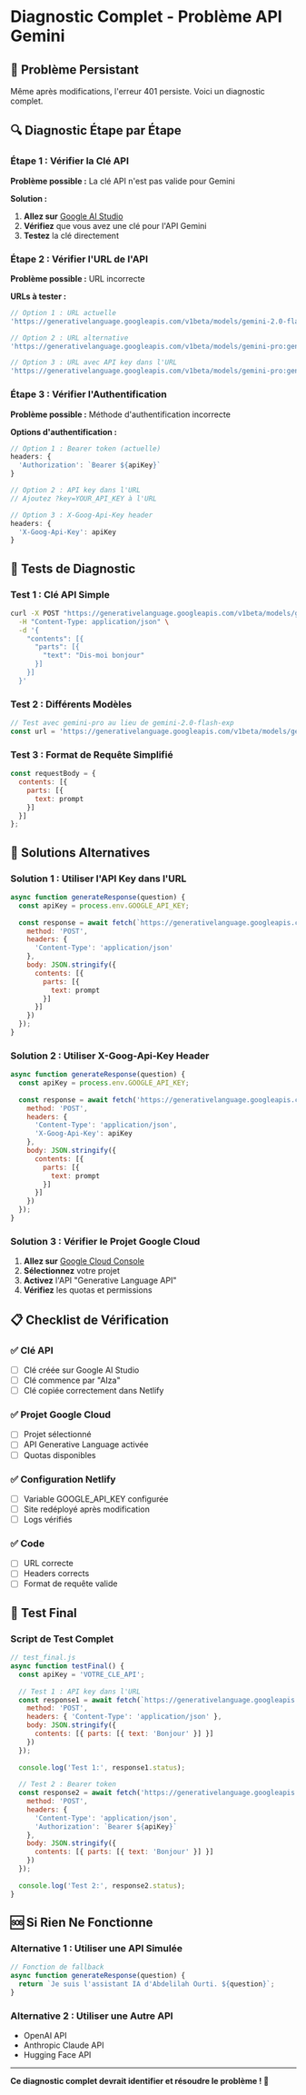 # Diagnostic Complet - Problème API Gemini

## 🚨 Problème Persistant

Même après modifications, l'erreur 401 persiste. Voici un diagnostic complet.

## 🔍 Diagnostic Étape par Étape

### Étape 1 : Vérifier la Clé API

**Problème possible :** La clé API n'est pas valide pour Gemini

**Solution :**
1. **Allez sur** [Google AI Studio](https://makersuite.google.com/app/apikey)
2. **Vérifiez** que vous avez une clé pour l'API Gemini
3. **Testez** la clé directement

### Étape 2 : Vérifier l'URL de l'API

**Problème possible :** URL incorrecte

**URLs à tester :**
```javascript
// Option 1 : URL actuelle
'https://generativelanguage.googleapis.com/v1beta/models/gemini-2.0-flash-exp:generateContent'

// Option 2 : URL alternative
'https://generativelanguage.googleapis.com/v1beta/models/gemini-pro:generateContent'

// Option 3 : URL avec API key dans l'URL
'https://generativelanguage.googleapis.com/v1beta/models/gemini-pro:generateContent?key=YOUR_API_KEY'
```

### Étape 3 : Vérifier l'Authentification

**Problème possible :** Méthode d'authentification incorrecte

**Options d'authentification :**
```javascript
// Option 1 : Bearer token (actuelle)
headers: {
  'Authorization': `Bearer ${apiKey}`
}

// Option 2 : API key dans l'URL
// Ajoutez ?key=YOUR_API_KEY à l'URL

// Option 3 : X-Goog-Api-Key header
headers: {
  'X-Goog-Api-Key': apiKey
}
```

## 🧪 Tests de Diagnostic

### Test 1 : Clé API Simple
```bash
curl -X POST "https://generativelanguage.googleapis.com/v1beta/models/gemini-pro:generateContent?key=VOTRE_CLE_API" \
  -H "Content-Type: application/json" \
  -d '{
    "contents": [{
      "parts": [{
        "text": "Dis-moi bonjour"
      }]
    }]
  }'
```

### Test 2 : Différents Modèles
```javascript
// Test avec gemini-pro au lieu de gemini-2.0-flash-exp
const url = 'https://generativelanguage.googleapis.com/v1beta/models/gemini-pro:generateContent';
```

### Test 3 : Format de Requête Simplifié
```javascript
const requestBody = {
  contents: [{
    parts: [{
      text: prompt
    }]
  }]
};
```

## 🔧 Solutions Alternatives

### Solution 1 : Utiliser l'API Key dans l'URL
```javascript
async function generateResponse(question) {
  const apiKey = process.env.GOOGLE_API_KEY;
  
  const response = await fetch(`https://generativelanguage.googleapis.com/v1beta/models/gemini-pro:generateContent?key=${apiKey}`, {
    method: 'POST',
    headers: {
      'Content-Type': 'application/json'
    },
    body: JSON.stringify({
      contents: [{
        parts: [{
          text: prompt
        }]
      }]
    })
  });
}
```

### Solution 2 : Utiliser X-Goog-Api-Key Header
```javascript
async function generateResponse(question) {
  const apiKey = process.env.GOOGLE_API_KEY;
  
  const response = await fetch('https://generativelanguage.googleapis.com/v1beta/models/gemini-pro:generateContent', {
    method: 'POST',
    headers: {
      'Content-Type': 'application/json',
      'X-Goog-Api-Key': apiKey
    },
    body: JSON.stringify({
      contents: [{
        parts: [{
          text: prompt
        }]
      }]
    })
  });
}
```

### Solution 3 : Vérifier le Projet Google Cloud
1. **Allez sur** [Google Cloud Console](https://console.cloud.google.com)
2. **Sélectionnez** votre projet
3. **Activez** l'API "Generative Language API"
4. **Vérifiez** les quotas et permissions

## 📋 Checklist de Vérification

### ✅ Clé API
- [ ] Clé créée sur Google AI Studio
- [ ] Clé commence par "AIza"
- [ ] Clé copiée correctement dans Netlify

### ✅ Projet Google Cloud
- [ ] Projet sélectionné
- [ ] API Generative Language activée
- [ ] Quotas disponibles

### ✅ Configuration Netlify
- [ ] Variable GOOGLE_API_KEY configurée
- [ ] Site redéployé après modification
- [ ] Logs vérifiés

### ✅ Code
- [ ] URL correcte
- [ ] Headers corrects
- [ ] Format de requête valide

## 🚀 Test Final

### Script de Test Complet
```javascript
// test_final.js
async function testFinal() {
  const apiKey = 'VOTRE_CLE_API';
  
  // Test 1 : API key dans l'URL
  const response1 = await fetch(`https://generativelanguage.googleapis.com/v1beta/models/gemini-pro:generateContent?key=${apiKey}`, {
    method: 'POST',
    headers: { 'Content-Type': 'application/json' },
    body: JSON.stringify({
      contents: [{ parts: [{ text: 'Bonjour' }] }]
    })
  });
  
  console.log('Test 1:', response1.status);
  
  // Test 2 : Bearer token
  const response2 = await fetch('https://generativelanguage.googleapis.com/v1beta/models/gemini-pro:generateContent', {
    method: 'POST',
    headers: {
      'Content-Type': 'application/json',
      'Authorization': `Bearer ${apiKey}`
    },
    body: JSON.stringify({
      contents: [{ parts: [{ text: 'Bonjour' }] }]
    })
  });
  
  console.log('Test 2:', response2.status);
}
```

## 🆘 Si Rien Ne Fonctionne

### Alternative 1 : Utiliser une API Simulée
```javascript
// Fonction de fallback
async function generateResponse(question) {
  return `Je suis l'assistant IA d'Abdelilah Ourti. ${question}`;
}
```

### Alternative 2 : Utiliser une Autre API
- OpenAI API
- Anthropic Claude API
- Hugging Face API

---

**Ce diagnostic complet devrait identifier et résoudre le problème ! 🚀** 